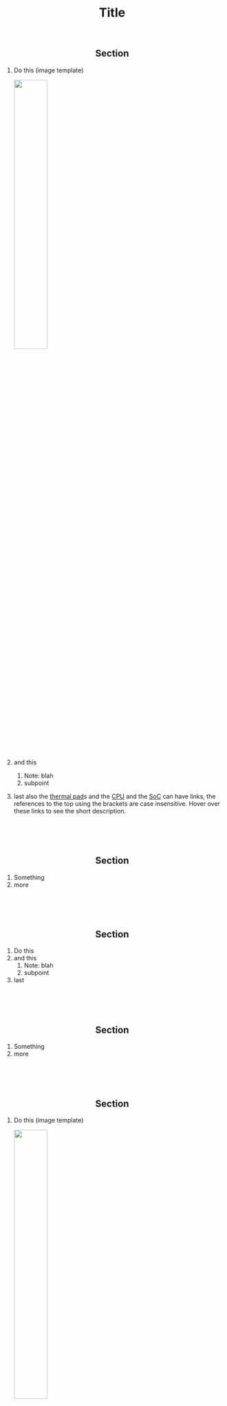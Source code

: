 [thermal pad]: /more/terminology.md#thermal-pad "Soft pad that conducts heat away from computer chips."
[soc]: /more/terminology.md#soc-system-on-chip "System-on-Chip: includes multiple processors with different functions in a single chip."
[cpu]: /more/terminology.md#cpu-central-processing-unit "Central Processing Unit: main computing chip, the brains."
[ram]: /more/terminology.md#ram-random-access-memory "Random-Access Memory: stores data the computer is currently working on."
[gpu]: /more/terminology.md#gpu-graphics-processing-unit "Graphics Processing Unit: processes visual tasks, like games."
[npu]: /more/terminology.md#npu-neural-processing-unit "Neural Processing Unit: processes neural networks (AI)"

<h1 align=center>Title</h1>

<br>

<h2 align=center>Section</h2>

1. Do this (image template)

   <img width=40% src="/">
2. and this
    1. Note: blah
    2. subpoint
3. last also the [thermal pad]s and the [CPU] and the [SoC] can have links, the references to the top using the brackets are case insensitive. Hover over these links to see the short description.

<br><br><br>

<h2 align=center>Section</h2>

1. Something
2. more

<br><br><br>

<h2 align=center>Section</h2>

1. Do this
2. and this
    1. Note: blah
    2. subpoint
3. last

<br><br><br>

<h2 align=center>Section</h2>

1. Something
2. more

<br><br><br>

<h2 align=center>Section</h2>

1. Do this (image template)

   <img width=40% src="/">
2. and this
    1. Note: blah
    2. subpoint
3. last also the [thermal pad]s and the [CPU] and the [SoC] can have links, the references to the top using the brackets are case insensitive. Hover over these links to see the short description.

<br><br><br>

<h2 align=center>Section</h2>

1. Something
2. more

<br><br><br>

<table align=center>
    <tr>
        <td>

[Go Back](/README.md)
        </td>
        <td>
[Table of Contents](/README.md)
        </td>
        <td>
[Continue](/README.md)
        </td>
    </tr>
</table>
